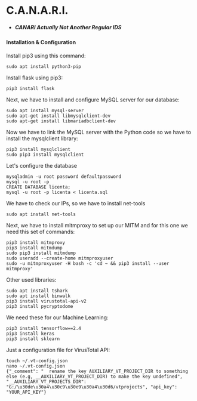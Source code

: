 # C.A.N.A.R.I.

- ##### CANARI Actually Not Another Regular IDS

#### Installation & Configuration

Install pip3 using this command:

```
sudo apt install python3-pip
```

Install flask using pip3:

```
pip3 install flask
```

Next, we have to install and configure MySQL server for our database:

```
sudo apt install mysql-server
sudo apt-get install libmysqlclient-dev
sudo apt-get install libmariadbclient-dev
```

Now we have to link the MySQL server with the Python code so we have to install the mysqlclient library:

```
pip3 install mysqlclient
sudo pip3 install mysqlclient 
```

Let's configure the database

```
mysqladmin -u root password defaultpassword
mysql -u root -p
CREATE DATABASE licenta;
mysql -u root -p licenta < licenta.sql
```

We have to check our IPs, so we have to install net-tools

```
sudo apt install net-tools
```

Next, we have to install mitmproxy to set up our MITM and for this one we need this set of commands:

```
pip3 install mitmproxy
pip3 install mitmdump
sudo pip3 install mitmdump
sudo useradd --create-home mitmproxyuser
sudo -u mitmproxyuser -H bash -c 'cd ~ && pip3 install --user mitmproxy'
```

Other used libraries:

```
sudo apt install tshark
sudo apt install binwalk
pip3 install virustotal-api-v2
pip3 install pycryptodome
```

We need these for our Machine Learning:

```
pip3 install tensorflow==2.4
pip3 install keras
pip3 install sklearn
```

Just a configuration file for VirusTotal API:

```
touch ~/.vt-config.json
nano ~/.vt-config.json
{"_comment": "  rename the key AUXILIARY_VT_PROJECT_DIR to something else (e.g, __AUXILIARY_VT_PROJECT_DIR) to make the key undefined", "__AUXILIARY_VT_PROJECTS_DIR": "G:/\u30de\u30a4\u30c9\u30e9\u30a4\u30d6/vtprojects", "api_key": "YOUR_API_KEY"}
```

